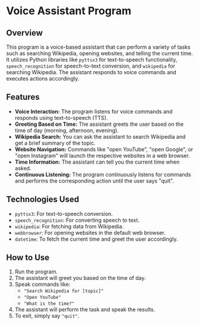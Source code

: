 # Voice Assistant Program

## __Overview__
This program is a voice-based assistant that can perform a variety of tasks such as searching Wikipedia, opening websites, and telling the current time. It utilizes Python libraries like `pyttsx3` for text-to-speech functionality, `speech_recognition` for speech-to-text conversion, and `wikipedia` for searching Wikipedia. The assistant responds to voice commands and executes actions accordingly.

## __Features__
- **Voice Interaction:** The program listens for voice commands and responds using text-to-speech (TTS).
- **Greeting Based on Time:** The assistant greets the user based on the time of day (morning, afternoon, evening).
- **Wikipedia Search:** You can ask the assistant to search Wikipedia and get a brief summary of the topic.
- **Website Navigation:** Commands like "open YouTube", "open Google", or "open Instagram" will launch the respective websites in a web browser.
- **Time Information:** The assistant can tell you the current time when asked.
- **Continuous Listening:** The program continuously listens for commands and performs the corresponding action until the user says "quit".

## __Technologies Used__
- `pyttsx3`: For text-to-speech conversion.
- `speech_recognition`: For converting speech to text.
- `wikipedia`: For fetching data from Wikipedia.
- `webbrowser`: For opening websites in the default web browser.
- `datetime`: To fetch the current time and greet the user accordingly.

## __How to Use__
1. Run the program.
2. The assistant will greet you based on the time of day.
3. Speak commands like:
   - `"Search Wikipedia for [topic]"`
   - `"Open YouTube"`
   - `"What is the time?"`
4. The assistant will perform the task and speak the results.
5. To exit, simply say `"quit"`.

